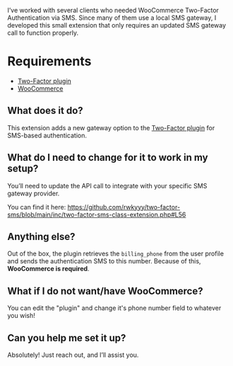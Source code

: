 I’ve worked with several clients who needed WooCommerce Two-Factor Authentication via SMS. Since many of them use a local SMS gateway, I developed this small extension that only requires an updated SMS gateway call to function properly.

# Requirements
- [Two-Factor plugin](https://github.com/WordPress/two-factor)  
- [WooCommerce](https://github.com/woocommerce/woocommerce)

## What does it do?
This extension adds a new gateway option to the [Two-Factor plugin](https://github.com/WordPress/two-factor) for SMS-based authentication.

## What do I need to change for it to work in my setup?
You’ll need to update the API call to integrate with your specific SMS gateway provider.

You can find it here: https://github.com/rwkyyy/two-factor-sms/blob/main/inc/two-factor-sms-class-extension.php#L56

## Anything else?
Out of the box, the plugin retrieves the `billing_phone` from the user profile and sends the authentication SMS to this number. Because of this, **WooCommerce is required**.

## What if I do not want/have WooCommerce?
You can edit the "plugin" and change it's phone number field to whatever you wish!

## Can you help me set it up?
Absolutely! Just reach out, and I’ll assist you.
